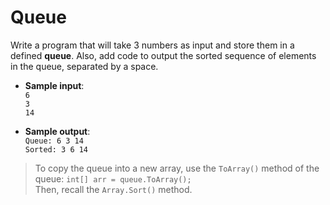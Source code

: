 # Queue

Write a program that will take 3 numbers as input and store them in a defined **queue**. Also, add code to output the sorted sequence of elements in the queue, separated by a space.

- **Sample input**:  
`6`  
`3`  
`14`  

- **Sample output**:  
`Queue: 6 3 14`  
`Sorted: 3 6 14`  

>To copy the queue into a new array, use the `ToArray()` method of the queue: `int[] arr = queue.ToArray();`  
Then, recall the `Array.Sort()` method.
